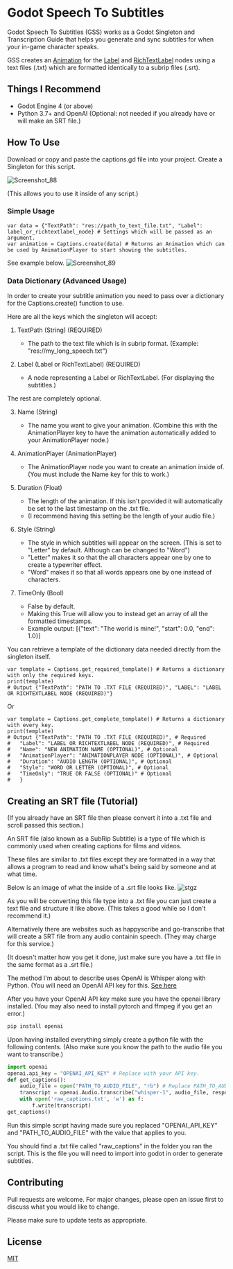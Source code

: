 # Godot Speech To Subtitles

Godot Speech To Subtitles (GSS) works as a Godot Singleton and Transcription Guide that helps you generate and sync subtitles for when your in-game character speaks.

GSS creates an [Animation](https://docs.godotengine.org/en/stable/classes/class_animation.html) for the [Label](https://docs.godotengine.org/en/stable/classes/class_label.html) and [RichTextLabel](https://docs.godotengine.org/en/stable/classes/class_richtextlabel.html) nodes using a text files (.txt) which are formatted identically to a subrip files (.srt).

## Things I Recommend

- Godot Engine 4 (or above)
- Python 3.7+ and OpenAI (Optional: not needed if you already have or will make an SRT file.)

## How To Use

Download or copy and paste the captions.gd file into your project.
Create a Singleton for this script.

![Screenshot_88](https://github.com/1Othello/godot-speech-to-subtitles/assets/132980114/750c3696-43f4-4830-a6c0-b4c63d6d5b9d)

(This allows you to use it inside of any script.)


### Simple Usage

```
var data = {"TextPath": "res://path_to_text_file.txt", "Label": label_or_richtextlabel_node} # Settings which will be passed as an argument.
var animation = Captions.create(data) # Returns an Animation which can be used by AnimationPlayer to start showing the subtitles.
```
See example below.
![Screenshot_89](https://github.com/1Othello/godot-speech-to-subtitles/assets/132980114/ef7b88f5-6220-4425-b976-7c8e03c963ba)

### Data Dictionary (Advanced Usage)

In order to create your subtitle animation you need to pass over a dictionary for the Captions.create() function to use.

Here are all the keys which the singleton will accept:

1. TextPath (String) (REQUIRED)
   - The path to the text file which is in subrip format. (Example: "res://my_long_speech.txt")
 
2. Label (Label or RichTextLabel) (REQUIRED)
   - A node representing a Label or RichTextLabel. (For displaying the subtitles.)

The rest are completely optional.

3. Name (String)
   - The name you want to give your animation. (Combine this with the AnimationPlayer key to have the animation automatically added to your AnimationPlayer node.)

4. AnimationPlayer (AnimationPlayer)
   - The AnimationPlayer node you want to create an animation inside of. (You must include the Name key for this to work.)

5. Duration (Float)
   - The length of the animation. If this isn't provided it will automatically be set to the last timestamp on the .txt file.
   - (I recommend having this setting be the length of your audio file.)

6. Style (String)
   - The style in which subtitles will appear on the screen. (This is set to "Letter" by default. Although can be changed to "Word")
   - "Letter" makes it so that the all characters appear one by one to create a typewriter effect.
   - "Word" makes it so that all words appears one by one instead of characters.

7. TimeOnly (Bool)
   - False by default.
   - Making this True will allow you to instead get an array of all the formatted timestamps.
   - Example output: [{"text": "The world is mine!", "start": 0.0, "end": 1.0}]


You can retrieve a template of the dictionary data needed directly from the singleton itself.

```
var template = Captions.get_required_template() # Returns a dictionary with only the required keys.
print(template)
# Output {"TextPath": "PATH TO .TXT FILE (REQUIRED)", "LABEL": "LABEL OR RICHTEXTLABEL NODE (REQUIRED)"}
```

Or

```
var template = Captions.get_complete_template() # Returns a dictionary with every key.
print(template)
# Output {"TextPath": "PATH TO .TXT FILE (REQUIRED)", # Required
#	"Label": "LABEL OR RICHTEXTLABEL NODE (REQUIRED)", # Required
#	"Name": "NEW ANIMATION NAME (OPTIONAL)", # Optional
#	"AnimationPlayer": "ANIMATIONPLAYER NODE (OPTIONAL)", # Optional
#	"Duration": "AUDIO LENGTH (OPTIONAL)", # Optional
#	"Style": "WORD OR LETTER (OPTIONAL)", # Optional
#	"TimeOnly": "TRUE OR FALSE (OPTIONAL)" # Optional
#	}
```

## Creating an SRT file (Tutorial)

(If you already have an SRT file then please convert it into a .txt file and scroll passed this section.)

An SRT file (also known as a SubRip Subtitle) is a type of file which is commonly used when creating captions for films and videos.

These files are similar to .txt files except they are formatted in a way that allows a program to read and know what's being said by someone and at what time.

Below is an image of what the inside of a .srt file looks like.
![stgz](https://github.com/1Othello/godot-speech-to-subtitles/assets/132980114/f541d6b6-a7c1-4d8f-aa97-2a4282177cde)

As you will be converting this file type into a .txt file you can just create a text file and structure it like above. (This takes a good while so I don't recommend it.)

Alternatively there are websites such as happyscribe and go-transcribe that will create a SRT file from any audio containin speech. (They may charge for this service.)

(It doesn't matter how you get it done, just make sure you have a .txt file in the same format as a .srt file.)

The method I'm about to describe uses OpenAI is Whisper along with Python. (You will need an OpenAI API key for this. [See here](https://www.howtogeek.com/885918/how-to-get-an-openai-api-key/#:~:text=How%20to%20Get%20an%20OpenAI%20API%20Key%201,Secret%20Key%22%20to%20generate%20a%20new%20API%20key.)

After you have your OpenAI API key make sure you have the openai library installed. (You may also need to install pytorch and ffmpeg if you get an error.)
```bash
pip install openai
```

Upon having installed everything simply create a python file with the following contents. (Also make sure you know the path to the audio file you want to transcribe.)

```python
import openai
openai.api_key = "OPENAI_API_KEY" # Replace with your API key.
def get_captions():
    audio_file = open("PATH_TO_AUDIO_FILE", "rb") # Replace PATH_TO_AUDIO_FILE with your audio file containing your character's speech.
    transcript = openai.Audio.transcribe("whisper-1", audio_file, response_format="srt", language="en")
    with open('raw_captions.txt', 'w') as f:
        f.write(transcript)
get_captions()
```

Run this simple script having made sure you replaced "OPENAI_API_KEY" and "PATH_TO_AUDIO_FILE" with the value that applies to you.

You should find a .txt file called "raw_captions" in the folder you ran the script. This is the file you will need to import into godot in order to generate subtitles.

## Contributing

Pull requests are welcome. For major changes, please open an issue first
to discuss what you would like to change.

Please make sure to update tests as appropriate.

## License

[MIT](https://choosealicense.com/licenses/mit/)
